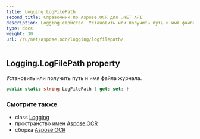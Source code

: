 ```yaml
---
title: Logging.LogFilePath
second_title: Справочник по Aspose.OCR для .NET API
description: Logging свойство. Установить или получить путь и имя файла журнала.
type: docs
weight: 30
url: /ru/net/aspose.ocr/logging/logfilepath/
---
```

## Logging.LogFilePath property

Установить или получить путь и имя файла журнала.

```csharp
public static string LogFilePath { get; set; }
```

### Смотрите также

* class [Logging](../)
* пространство имен [Aspose.OCR](../../logging/)
* сборка [Aspose.OCR](../../../)


